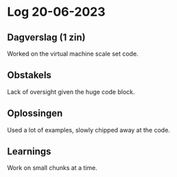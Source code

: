 # Log 20-06-2023

## Dagverslag (1 zin)
Worked on the virtual machine scale set code.

## Obstakels
Lack of oversight given the huge code block.

## Oplossingen
Used a lot of examples, slowly chipped away at the code.

## Learnings
Work on small chunks at a time.